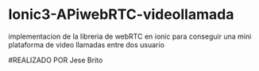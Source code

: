 # Ionic3-APiwebRTC-videollamada
implementacion de la libreria de webRTC en ionic para conseguir una mini plataforma de video llamadas entre dos usuario

#REALIZADO POR Jese Brito
